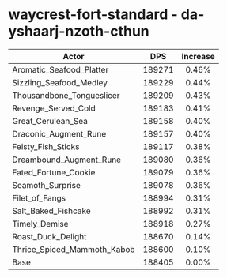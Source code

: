# waycrest-fort-standard - da-yshaarj-nzoth-cthun
| Actor | DPS | Increase |
|---|:---:|:---:|
|Aromatic_Seafood_Platter|189271|0.46%|
|Sizzling_Seafood_Medley|189229|0.44%|
|Thousandbone_Tongueslicer|189209|0.43%|
|Revenge_Served_Cold|189183|0.41%|
|Great_Cerulean_Sea|189158|0.40%|
|Draconic_Augment_Rune|189157|0.40%|
|Feisty_Fish_Sticks|189117|0.38%|
|Dreambound_Augment_Rune|189080|0.36%|
|Fated_Fortune_Cookie|189079|0.36%|
|Seamoth_Surprise|189078|0.36%|
|Filet_of_Fangs|188994|0.31%|
|Salt_Baked_Fishcake|188992|0.31%|
|Timely_Demise|188918|0.27%|
|Roast_Duck_Delight|188670|0.14%|
|Thrice_Spiced_Mammoth_Kabob|188600|0.10%|
|Base|188405|0.00%|
